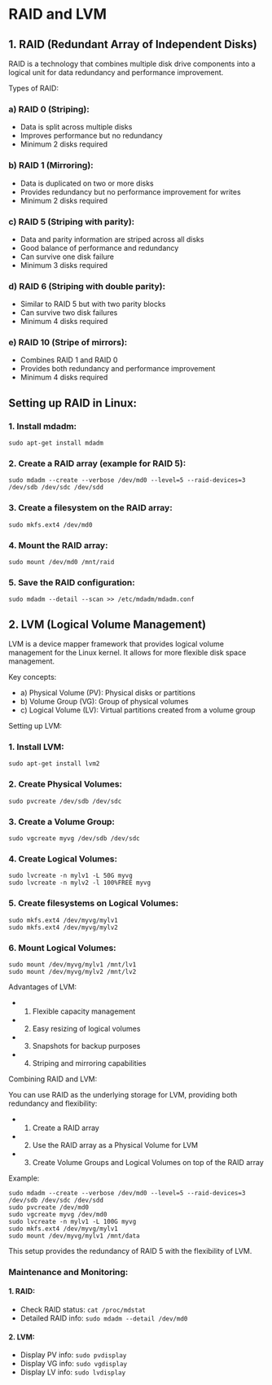 
# RAID and LVM 

## 1. RAID (Redundant Array of Independent Disks)

RAID is a technology that combines multiple disk drive components into a logical unit for data redundancy and performance improvement. 

Types of RAID:

### a) RAID 0 (Striping):
- Data is split across multiple disks
- Improves performance but no redundancy
- Minimum 2 disks required

### b) RAID 1 (Mirroring):
- Data is duplicated on two or more disks
- Provides redundancy but no performance improvement for writes
- Minimum 2 disks required

### c) RAID 5 (Striping with parity):
- Data and parity information are striped across all disks
- Good balance of performance and redundancy
- Can survive one disk failure
- Minimum 3 disks required

### d) RAID 6 (Striping with double parity):
- Similar to RAID 5 but with two parity blocks
- Can survive two disk failures
- Minimum 4 disks required

### e) RAID 10 (Stripe of mirrors):
- Combines RAID 1 and RAID 0
- Provides both redundancy and performance improvement
- Minimum 4 disks required

## Setting up RAID in Linux:

### 1. Install mdadm:
```
sudo apt-get install mdadm
```

### 2. Create a RAID array (example for RAID 5):
```
sudo mdadm --create --verbose /dev/md0 --level=5 --raid-devices=3 /dev/sdb /dev/sdc /dev/sdd
```

### 3. Create a filesystem on the RAID array:
```
sudo mkfs.ext4 /dev/md0
```

### 4. Mount the RAID array:
```
sudo mount /dev/md0 /mnt/raid
```

### 5. Save the RAID configuration:
```
sudo mdadm --detail --scan >> /etc/mdadm/mdadm.conf
```

## 2. LVM (Logical Volume Management)

LVM is a device mapper framework that provides logical volume management for the Linux kernel. It allows for more flexible disk space management.

Key concepts:

- a) Physical Volume (PV): Physical disks or partitions
- b) Volume Group (VG): Group of physical volumes
- c) Logical Volume (LV): Virtual partitions created from a volume group

Setting up LVM:

### 1. Install LVM:
```
sudo apt-get install lvm2
```

### 2. Create Physical Volumes:
```
sudo pvcreate /dev/sdb /dev/sdc
```

### 3. Create a Volume Group:
```
sudo vgcreate myvg /dev/sdb /dev/sdc
```

### 4. Create Logical Volumes:
```
sudo lvcreate -n mylv1 -L 50G myvg
sudo lvcreate -n mylv2 -l 100%FREE myvg
```

### 5. Create filesystems on Logical Volumes:
```
sudo mkfs.ext4 /dev/myvg/mylv1
sudo mkfs.ext4 /dev/myvg/mylv2
```

### 6. Mount Logical Volumes:
```
sudo mount /dev/myvg/mylv1 /mnt/lv1
sudo mount /dev/myvg/mylv2 /mnt/lv2
```

Advantages of LVM:

- 1. Flexible capacity management
- 2. Easy resizing of logical volumes
- 3. Snapshots for backup purposes
- 4. Striping and mirroring capabilities

Combining RAID and LVM:

You can use RAID as the underlying storage for LVM, providing both redundancy and flexibility:

- 1. Create a RAID array
- 2. Use the RAID array as a Physical Volume for LVM
- 3. Create Volume Groups and Logical Volumes on top of the RAID array

Example:

```
sudo mdadm --create --verbose /dev/md0 --level=5 --raid-devices=3 /dev/sdb /dev/sdc /dev/sdd
sudo pvcreate /dev/md0
sudo vgcreate myvg /dev/md0
sudo lvcreate -n mylv1 -L 100G myvg
sudo mkfs.ext4 /dev/myvg/mylv1
sudo mount /dev/myvg/mylv1 /mnt/data
```

This setup provides the redundancy of RAID 5 with the flexibility of LVM.

### Maintenance and Monitoring:

#### 1. RAID:
- Check RAID status: `cat /proc/mdstat`
- Detailed RAID info: `sudo mdadm --detail /dev/md0`

#### 2. LVM:
- Display PV info: `sudo pvdisplay`
- Display VG info: `sudo vgdisplay`
- Display LV info: `sudo lvdisplay`
